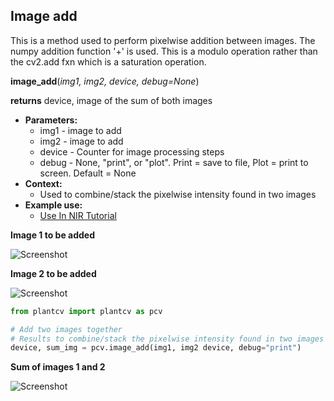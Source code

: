 ## Image add

This is a method used to perform pixelwise addition between images. 
The numpy addition function '+' is used. This is a modulo operation rather 
than the cv2.add fxn which is a saturation operation.

**image_add**(*img1, img2, device, debug=None*)

**returns** device, image of the sum of both images

- **Parameters:**
    - img1 - image to add
    - img2 - image to add
    - device - Counter for image processing steps
    - debug - None, "print", or "plot". Print = save to file, Plot = print to screen. Default = None
- **Context:**
    - Used to combine/stack the pixelwise intensity found in two images
- **Example use:**
    - [Use In NIR Tutorial](nir_tutorial.md)
    
**Image 1 to be added**

![Screenshot](img/documentation_images/image_add/image1.jpg)

**Image 2 to be added**

![Screenshot](img/documentation_images/image_add/image2.jpg)

```python
from plantcv import plantcv as pcv

# Add two images together
# Results to combine/stack the pixelwise intensity found in two images
device, sum_img = pcv.image_add(img1, img2 device, debug="print")
```

**Sum of images 1 and 2**

![Screenshot](img/documentation_images/image_add/added_image.jpg)
